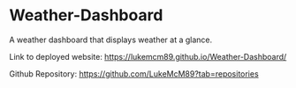 # Weather-Dashboard
A weather dashboard that displays weather at a glance.


Link to deployed website: https://lukemcm89.github.io/Weather-Dashboard/

Github Repository: https://github.com/LukeMcM89?tab=repositories

